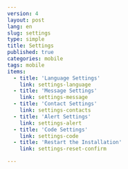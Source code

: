 ```yaml
---
version: 4
layout: post
lang: en
slug: settings
type: simple
title: Settings
published: true
categories: mobile
tags: mobile
items:
  - title: 'Language Settings'
    link: settings-language
  - title: 'Message Settings'
    link: settings-message
  - title: 'Contact Settings'
    link: settings-contacts
  - title: 'Alert Settings'
    link: settings-alert
  - title: 'Code Settings'
    link: settings-code
  - title: 'Restart the Installation'
    link: settings-reset-confirm

---
```


